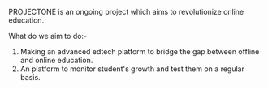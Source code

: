 PROJECTONE is an ongoing project which aims to revolutionize online education.

What do we aim to do:-

1. Making an advanced edtech platform to bridge the gap between offline and online education. 
2. An platform to monitor student's growth and test them on a regular basis.

